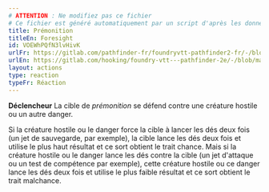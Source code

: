 ```yaml
---
# ATTENTION : Ne modifiez pas ce fichier
# Ce fichier est généré automatiquement par un script d'après les données du module Foundry VTT officiel et de sa traduction
title: Prémonition
titleEn: Foresight
id: VOEWhPQfN3lvHivK
urlFr: https://gitlab.com/pathfinder-fr/foundryvtt-pathfinder2-fr/-/blob/master/data/actions/VOEWhPQfN3lvHivK.htm
urlEn: https://gitlab.com/hooking/foundry-vtt---pathfinder-2e/-/blob/master/packs/data/actions.db/foresight.json
layout: actions
type: reaction
typeFr: Réaction
---
```

**Déclencheur** La cible de *prémonition* se défend contre une créature hostile ou un autre danger.

Si la créature hostile ou le danger force la cible à lancer les dés deux fois (un jet de sauvegarde, par exemple), la cible lance les dés deux fois et utilise le plus haut résultat et ce sort obtient le trait chance. Mais si la créature hostile ou le danger lance les dés contre la cible (un jet d'attaque ou un test de compétence par exemple), cette créature hostile ou ce danger lance les dés deux fois et utilise le plus faible résultat et ce sort obtient le trait malchance.
